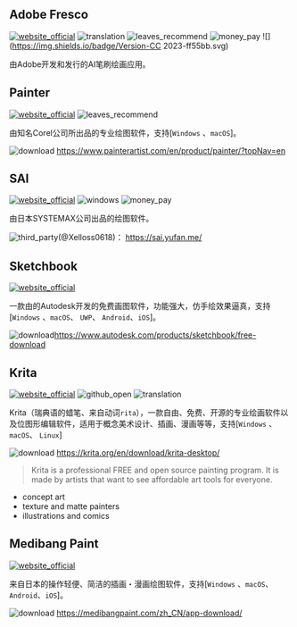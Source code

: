 ## Adobe Fresco
[![website_official](https://gitbook07.oss-cn-hangzhou.aliyuncs.com/website_official.svg)](https://www.adobe.com/products/fresco.html) ![translation](https://gitbook07.oss-cn-hangzhou.aliyuncs.com/translation.svg) ![leaves_recommend](https://gitbook07.oss-cn-hangzhou.aliyuncs.com/leaves_rec.svg) ![money_pay](https://gitbook07.oss-cn-hangzhou.aliyuncs.com/money_pay.svg) ![](https://img.shields.io/badge/Version-CC 2023-ff55bb.svg)

由Adobe开发和发行的AI笔刷绘画应用。

## Painter
[![website_official](https://gitbook07.oss-cn-hangzhou.aliyuncs.com/website_official.svg)](https://www.painterartist.com) ![leaves_recommend](https://gitbook07.oss-cn-hangzhou.aliyuncs.com/leaves_rec.svg)

由知名Corel公司所出品的专业绘图软件，支持[`Windows` 、`macOS`]。

![download](https://gitbook07.oss-cn-hangzhou.aliyuncs.com/download.svg) https://www.painterartist.com/en/product/painter/?topNav=en

## SAI
[![website_official](https://gitbook07.oss-cn-hangzhou.aliyuncs.com/website_official.svg)](https://www.systemax.jp/en/sai/) ![windows](https://gitbook07.oss-cn-hangzhou.aliyuncs.com/windows.svg) ![money_pay](https://gitbook07.oss-cn-hangzhou.aliyuncs.com/money_pay.svg) 

由日本SYSTEMAX公司出品的绘图软件。

![third_party](https://gitbook07.oss-cn-hangzhou.aliyuncs.com/third_party.svg)(@Xelloss0618)： https://sai.yufan.me/

## Sketchbook
[![website_official](https://gitbook07.oss-cn-hangzhou.aliyuncs.com/website_official.svg)](https://www.autodesk.com/products/sketchbook) 

一款由的Autodesk开发的免费画图软件，功能强大，仿手绘效果逼真，支持[`Windows` 、`macOS`、 `UWP`、 `Android`、`iOS`]。

![download](https://gitbook07.oss-cn-hangzhou.aliyuncs.com/download.svg)https://www.autodesk.com/products/sketchbook/free-download

## Krita
[![website_official](https://gitbook07.oss-cn-hangzhou.aliyuncs.com/website_official.svg)](https://krita.org/en) ![github_open](https://gitbook07.oss-cn-hangzhou.aliyuncs.com/github_open.svg) ![translation](https://gitbook07.oss-cn-hangzhou.aliyuncs.com/translation.svg)

Krita（瑞典语的蜡笔、来自动词`rita`），一款自由、免费、开源的专业绘画软件以及位图形编辑软件，适用于概念美术设计、插画、漫画等等，支持[`Windows` 、`macOS`、 `Linux`]

![download](https://gitbook07.oss-cn-hangzhou.aliyuncs.com/download.svg) https://krita.org/en/download/krita-desktop/

> Krita is a professional FREE and open source painting program. It is made by artists that want to see affordable art tools for everyone.
- concept art
- texture and matte painters
- illustrations and comics

## Medibang Paint
[![website_official](https://gitbook07.oss-cn-hangzhou.aliyuncs.com/website_official.svg)](https://medibangpaint.com)

来自日本的操作轻便、简洁的插画・漫画绘图软件，支持[`Windows` 、`macOS`、 `Android`、`iOS`]。

![download](https://gitbook07.oss-cn-hangzhou.aliyuncs.com/download.svg) https://medibangpaint.com/zh_CN/app-download/



